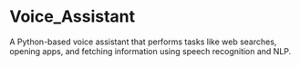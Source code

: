 # Voice_Assistant
A Python-based voice assistant that performs tasks like web searches, opening apps, and fetching information using speech recognition and NLP.
